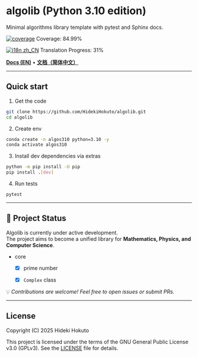# algolib (Python 3.10 edition)

Minimal algorithms library template with pytest and Sphinx docs.

<!-- coverage-badge:start -->
[![coverage](https://img.shields.io/badge/coverage-84.99%25-brightgreen)](https://hidekihokuto.github.io/algolib/coverage/)
Coverage: 84.99%
<!-- coverage-badge:end -->
<!-- i18n-progress:start -->
[![i18n zh_CN](https://img.shields.io/badge/i18n%20zh--CN-31%25-blue)](https://HidekiHokuto.github.io/algolib/zh/)
Translation Progress: 31%
<!-- i18n-progress:end -->

[**Docs (EN)**](https://HidekiHokuto.github.io/algolib/en/) • [**文档（简体中文）**](https://HidekiHokuto.github.io/algolib/zh/)



---

## Quick start

1. Get the code
```bash
git clone https://github.com/HidekiHokuto/algolib.git
cd algolib
```

2. Create env
```bash
conda create -n algos310 python=3.10 -y
conda activate algos310
```

3. Install dev dependencies via extras
```bash
python -m pip install -U pip
pip install .[dev]
```

4. Run tests
```bash
pytest
```

---

## 🚧 Project Status

Algolib is currently under active development.  
The project aims to become a unified library for **Mathematics, Physics, and Computer Science**.

- core
  - [x] prime number
  - [x] `Complex` class


💡 *Contributions are welcome! Feel free to open issues or submit PRs.*

---

## License

Copyright (C) 2025 Hideki Hokuto

This project is licensed under the terms of the GNU General Public License v3.0 (GPLv3).
See the [LICENSE](./LICENSE) file for details.
